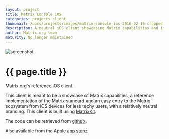```yaml
---
layout: project
title: Matrix Console iOS
categories: projects client
thumbnail: /docs/projects/images/matrix-console-ios-2016-02-16-cropped.png
description: A neutral iOS client showcasing Matrix capabilities and implementation.
author: Matrix.org team
maturity: No longer maintained
---
```


![screenshot](/docs/projects/images/matrix-console-ios-2016-02-16-large.png "{{ page.title }}")

# {{ page.title }}
Matrix.org's reference iOS client.

This client is meant to be a showcase of Matrix capabilities, a reference implementation of the Matrix standard and an easy entry to the Matrix ecosystem from iOS devices for less techy users,  with a relatively neutral branding. This client is built using [MatrixKit](http://matrix.org/blog/project/matrix-ios-matrixkit/).

The code can be retrieved from [github](https://github.com/matrix-org/matrix-ios-console).

Also available from the Apple [app store](https://itunes.apple.com/gb/app/matrix-console/id970074271?mt=8).
